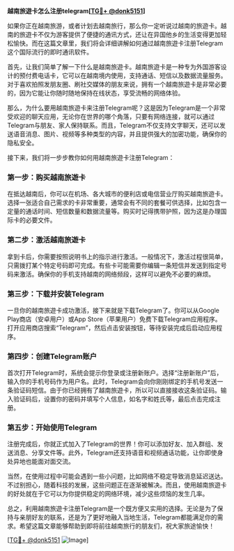 **越南旅遊卡怎么注册telegram[[TG💪+ @donk5151](https://t.me/s/donk5151)]**

如果你正在越南旅游，或者计划去越南旅行，那么你一定听说过越南的旅遊卡。越南的旅遊卡不仅为游客提供了便捷的通讯方式，还让在异国他乡的生活变得更加轻松愉快。而在这篇文章里，我们将会详细讲解如何通过越南旅遊卡注册Telegram这个国际流行的即时通讯软件。

首先，让我们简单了解一下什么是越南旅遊卡。越南旅遊卡是一种专为外国游客设计的预付费电话卡，它可以在越南境内使用，支持通话、短信以及数据流量服务。对于喜欢拍照发朋友圈、刷社交媒体的朋友来说，拥有一个越南旅遊卡是非常必要的，因为它能让你随时随地保持在线状态，享受流畅的网络体验。

那么，为什么要用越南旅遊卡来注册Telegram呢？这是因为Telegram是一个非常受欢迎的聊天应用，无论你在世界的哪个角落，只要有网络连接，就可以通过Telegram与朋友、家人保持联系。而且，Telegram不仅支持文字聊天，还可以发送语音消息、图片、视频等多种类型的内容，并且提供强大的加密功能，确保你的隐私安全。

接下来，我们将一步步教你如何用越南旅遊卡注册Telegram：

### 第一步：购买越南旅遊卡

在抵达越南后，你可以在机场、各大城市的便利店或电信营业厅购买越南旅遊卡。选择一张适合自己需求的卡非常重要，通常会有不同的套餐可供选择，比如包含一定量的通话时间、短信数量和数据流量等。购买时记得携带护照，因为这是办理国际卡的必要文件。

### 第二步：激活越南旅遊卡

拿到卡后，你需要按照说明书上的指示进行激活。一般情况下，激活过程很简单，只需拨打某个特定号码即可完成。有些卡可能需要你编辑一条短信并发送到指定号码来激活。确保你的手机支持越南的网络频段，这样可以避免不必要的麻烦。

### 第三步：下载并安装Telegram

一旦你的越南旅遊卡成功激活，接下来就是下载Telegram了。你可以从Google Play商店（安卓用户）或App Store（苹果用户）免费下载Telegram应用程序。打开应用商店搜索“Telegram”，然后点击安装按钮，等待安装完成后启动应用程序。

### 第四步：创建Telegram账户

首次打开Telegram时，系统会提示你登录或注册新账户。选择“注册新账户”后，输入你的手机号码作为用户名。此时，Telegram会向你刚刚绑定的手机号发送一条验证码短信。由于你已经拥有了越南旅遊卡，所以可以直接接收这条验证码。输入验证码后，设置你的密码并填写个人信息，如名字和姓氏等，最后点击完成注册。

### 第五步：开始使用Telegram

注册完成后，你就正式加入了Telegram的世界！你可以添加好友、加入群组、发送消息、分享文件等。此外，Telegram还支持语音和视频通话功能，让你即使身处异地也能面对面交流。

当然，在使用过程中可能会遇到一些小问题，比如网络不稳定导致消息延迟送达。不过别担心，随着科技的发展，这些问题正在逐渐被解决。而且，使用越南旅遊卡的好处就在于它可以为你提供稳定的网络环境，减少这些烦恼的发生几率。

总之，利用越南旅遊卡注册Telegram是一个既方便又实用的选择。无论是为了保持与亲朋好友的联系，还是为了更好地融入当地生活，Telegram都能满足你的需求。希望这篇文章能够帮助到即将前往越南旅行的朋友们，祝大家旅途愉快！

[[TG💪+ @donk5151](https://t.me/s/donk5151) ![Image](https://i.postimg.cc/rwNCRYN7/Snipaste-2025-04-30-17-27-05.png)]